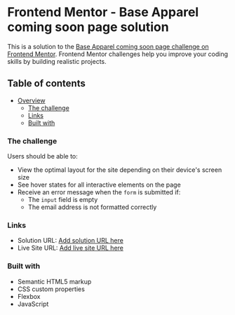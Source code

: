 # Frontend Mentor - Base Apparel coming soon page solution

This is a solution to the [Base Apparel coming soon page challenge on Frontend Mentor](https://www.frontendmentor.io/challenges/base-apparel-coming-soon-page-5d46b47f8db8a7063f9331a0). Frontend Mentor challenges help you improve your coding skills by building realistic projects.

## Table of contents

- [Overview](#overview)
  - [The challenge](#the-challenge)
  - [Links](#links)
  - [Built with](#built-with)

### The challenge

Users should be able to:

- View the optimal layout for the site depending on their device's screen size
- See hover states for all interactive elements on the page
- Receive an error message when the `form` is submitted if:
  - The `input` field is empty
  - The email address is not formatted correctly

### Links

- Solution URL: [Add solution URL here]((https://github.com/AndreiBarari/FrontendMentorProjects/tree/main/Base%20Apparel%20Component))
- Live Site URL: [Add live site URL here]((https://andreibarari.github.io/FrontendMentorProjects/Base%20Apparel%20Component/index.html)https://andreibarari.github.io/FrontendMentorProjects/Base%20Apparel%20Component/index.html)

### Built with

- Semantic HTML5 markup
- CSS custom properties
- Flexbox
- JavaScript
